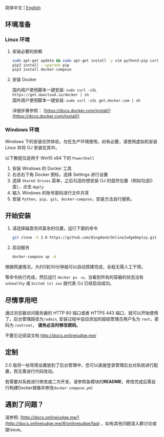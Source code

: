 简体中文 | [English](https://github.com/QingdaoU/OnlineJudgeDeploy/blob/2.0/README.en.md)

## 环境准备

### Linux 环境

1. 安装必要的依赖

    ```bash
    sudo apt-get update && sudo apt-get install -y vim python3-pip curl git
    pip3 install --upgrade pip
    pip3 install docker-compose
    ```

2. 安装 Docker 

    国内用户使用脚本一键安装: `sudo curl -sSL https://get.daocloud.io/docker | sh`  
    国外用户使用脚本一键安装: `sudo curl -sSL get.docker.com | sh`
    
    详细步骤参照： [https://docs.docker.com/install/](https://docs.docker.com/install/)

### Windows 环境


Windows 下的安装仅供体验，勿在生产环境使用。如有必要，请使用虚拟机安装 Linux 并将 OJ 安装在其中。

以下教程仅适用于 Win10 x64 下的 `PowerShell`

1. 安装 Windows 的 Docker 工具
2. 右击右下角 Docker 图标，选择 Settings 进行设置
3. 选择 `Shared Drives` 菜单，之后勾选你想安装 OJ 的盘符位置（例如勾选D盘），点击 `Apply`
4. 输入 Windows 的账号密码进行文件共享
5. 安装 `Python`、`pip`、`git`、`docker-compose`，安装方法自行搜索。

## 开始安装

1. 请选择磁盘空间富余的位置，运行下面的命令

    ```bash
    git clone -b 2.0 https://github.com/QingdaoU/OnlineJudgeDeploy.git && cd OnlineJudgeDeploy
    ```

2. 启动服务

    ```bash
    docker-compose up -d
    ```

根据网速情况，大约5到30分钟就可以自动搭建完成，全程无需人工干预。

等命令执行完成，然后运行 `docker ps -a`，当看到所有的容器的状态没有 `unhealthy` 或 `Exited (x) xxx` 就代表 OJ 已经启动成功。

## 尽情享用吧

通过浏览器访问服务器的 HTTP 80 端口或者 HTTPS 443 端口，就可以开始使用了。后台管理路径为`/admin`, 安装过程中自动添加的超级管理员用户名为 `root`，密码为 `rootroot`， **请务必及时修改密码**。

不要忘记阅读文档 http://docs.onlinejudge.me/

## 定制

2.0 版将一些常用设置放到了后台管理中，您可以直接登录管理后台对系统进行配置，而无需进行代码改动。

若需要对系统进行修改或二次开发，请参照各模块的**README**，修改完成后需自行构建Docker镜像并修改`docker-compose.yml`

## 遇到了问题？

请参照: [http://docs.onlinejudge.me/](http://docs.onlinejudge.me/#/onlinejudge/faq) ，如有其他问题请入群讨论或提issue。

